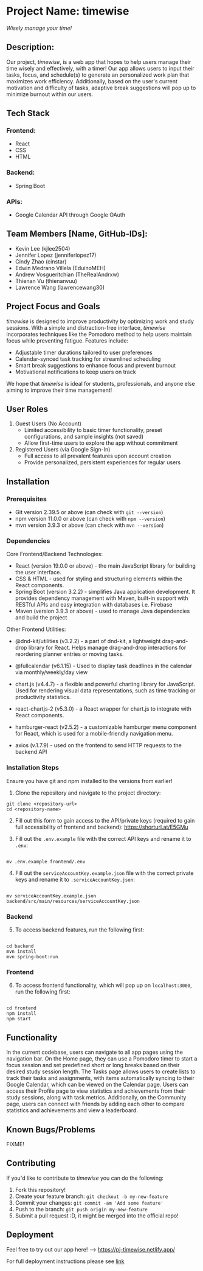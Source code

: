 # Project Name: timewise
_Wisely manage your time!_

## Description:
Our project, _timewise_, is a web app that hopes to help users manage their time wisely and effectively, with a timer! Our app allows users to input their tasks, focus, and schedule(s) to generate an personalized work plan that maximizes work efficiency. Additionally, based on the user's current motivation and difficulty of tasks, adaptive break suggestions will pop up to minimize burnout within our users. 

## Tech Stack
### Frontend: 
- React
- CSS
- HTML
### Backend:
- Spring Boot 
### APIs: 
- Google Calendar API through Google OAuth

## Team Members [Name, GitHub-IDs]:
- Kevin Lee (kjlee2504)
- Jennifer Lopez (jenniferlopez17)
- Cindy Zhao (cinstar)
- Edwin Medrano Villela (EduinoMEH)
- Andrew Vosgueritchian (TheRealAndrxw)
- Thienan Vu (thienanvuu)
- Lawrence Wang (lawrencewang30)

## Project Focus and Goals
_timewise_ is designed to improve productivity by optimizing work and study sessions. With a simple and distraction-free interface, _timewise_ incorporates techniques like the Pomodoro method to help users maintain focus while preventing fatigue. Features include:

- Adjustable timer durations tailored to user preferences
- Calendar-synced task tracking for streamlined scheduling
- Smart break suggestions to enhance focus and prevent burnout
- Motivational notifications to keep users on track

We hope that _timewise_ is ideal for students, professionals, and anyone else aiming to improve their time management!

## User Roles
1. Guest Users (No Account)
   - Limited accessibility to basic timer functionality, preset configurations, and sample insights (not saved)
   - Allow first-time users to explore the app without commitment
2. Registered Users (via Google Sign-In)
   - Full access to all prevalent features upon account creation
   - Provide personalized, persistent experiences for regular users

## Installation
### Prerequisites
- Git version 2.39.5 or above (can check with `git --version`)
- npm version 11.0.0 or above (can check with `npm --version`)
- mvn version 3.9.3 or above (can check with `mvn --version`)

### Dependencies
Core Frontend/Backend Technologies:
- React (version 19.0.0 or above) - the main JavaScript library for building the user interface.
- CSS & HTML - used for styling and structuring elements within the React components.
- Spring Boot (version 3.2.2) - simplifies Java application development. It provides dependency management with Maven, built-in support with RESTful APIs and easy integration with databases i.e. Firebase
- Maven (version 3.9.3 or above) - used to manage Java dependencies and build the project

Other Frontend Utilities: 
- @dnd-kit/utilities (v3.2.2) - a part of dnd-kit, a lightweight drag-and-drop library for React. Helps manage drag-and-drop interactions for reordering planner entries or moving tasks.

- @fullcalendar (v6.1.15) - Used to display task deadlines in the calendar via monthly/weekly/day view

- chart.js (v4.4.7) - a flexible and powerful charting library for JavaScript. Used for rendering visual data representations, such as time tracking or productivity statistics.

- react-chartjs-2 (v5.3.0) - a React wrapper for chart.js to integrate with React components.

- hamburger-react (v2.5.2) - a customizable hamburger menu component for React, which is used for a mobile-friendly navigation menu.

- axios (v.1.7.9) - used on the frontend to send HTTP requests to the backend API
  
### Installation Steps
Ensure you have git and npm installed to the versions from earlier!

1. Clone the repository and navigate to the project directory:

```
git clone <repository-url>
cd <repository-name>
```

2. Fill out this form to gain access to the API/private keys (required to gain full accessibility of frontend and backend): https://shorturl.at/E5GMu

3. Fill out the `.env.example` file with the correct API keys and rename it to `.env`:

```

mv .env.example frontend/.env

```

4. Fill out the `serviceAccountKey.example.json` file with the correct private keys and rename it to `.serviceAccountKey.json`:

```

mv serviceAccountKey.example.json backend/src/main/resources/serviceAccountKey.json

```

### Backend

5. To access backend features, run the following first:

```

cd backend
mvn install
mvn spring-boot:run

```

### Frontend

6. To access frontend functionality, which will pop up on `localhost:3000`, run the following first:

```

cd frontend
npm install
npm start

```

## Functionality
In the current codebase, users can navigate to all app pages using the navigation bar. On the Home page, they can use a Pomodoro timer to start a focus session and set predefined short or long breaks based on their desired study session length. The Tasks page allows users to create lists to track their tasks and assignments, with items automatically syncing to their Google Calendar, which can be viewed on the Calendar page. Users can access their Profile page to view statistics and achievements from their study sessions, along with task metrics. Additionally, on the Community page, users can connect with friends by adding each other to compare statistics and achievements and view a leaderboard.

## Known Bugs/Problems
FIXME!

## Contributing
If you'd like to contribute to _timewise_ you can do the following:
1. Fork this repository!
2. Create your feature branch: `git checkout -b my-new-feature`
3. Commit your changes: `git commit -am 'Add some feature'`
4. Push to the branch: `git push origin my-new-feature`
5. Submit a pull request :D, it might be merged into the official repo!

## Deployment 
Feel free to try out our app here! --> https://pj-timewise.netlify.app/

For full deployment instructions please see [link](docs/DEPLOY.md)
